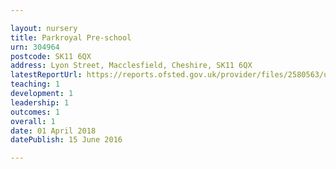 ```yaml
---

layout: nursery
title: Parkroyal Pre-school
urn: 304964
postcode: SK11 6QX
address: Lyon Street, Macclesfield, Cheshire, SK11 6QX
latestReportUrl: https://reports.ofsted.gov.uk/provider/files/2580563/urn/304964.pdf
teaching: 1
development: 1
leadership: 1
outcomes: 1
overall: 1
date: 01 April 2018 
datePublish: 15 June 2016

---
```

